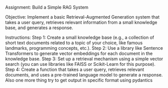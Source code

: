 Assignment: Build a Simple RAG System

Objective: Implement a basic Retrieval-Augmented Generation system that takes a user query, retrieves relevant information from a small knowledge base, and generates a response.

Instructions:
Step 1: Create a small knowledge base (e.g., a collection of short text documents related to a topic of your choice, like famous landmarks, programming concepts, etc.).
Step 2: Use a library like Sentence Transformers to generate vector embeddings for each document in the knowledge base.
Step 3: Set up a retrieval mechanism using a simple vector search (you can use libraries like FAISS or Scikit-Learn for this purpose).
Step 4: Create a function that takes a user query, retrieves relevant documents, and uses a pre-trained language model to generate a response.
Also one more thing try to get output in specific format using pydantics
